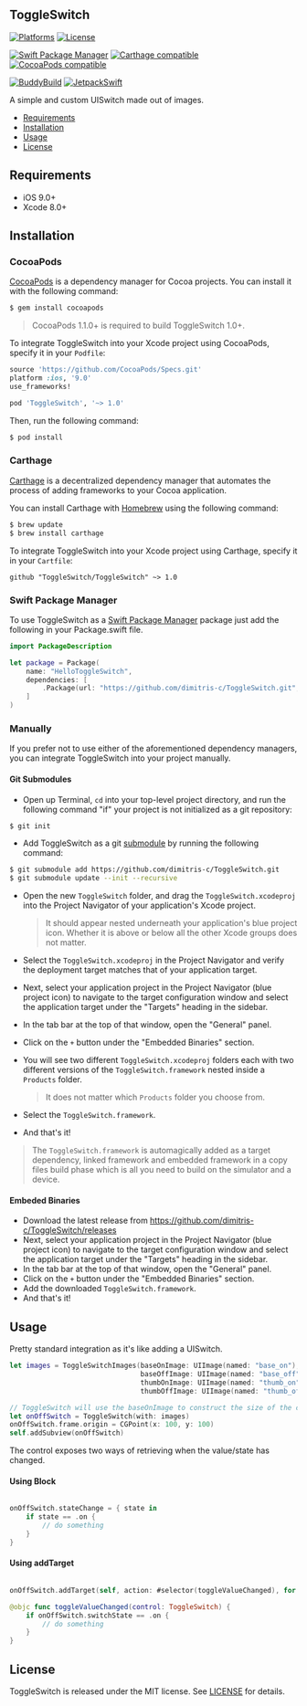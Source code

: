 ## ToggleSwitch

[![Platforms](https://img.shields.io/cocoapods/p/ToggleSwitch.svg)](https://cocoapods.org/pods/ToggleSwitch)
[![License](https://img.shields.io/cocoapods/l/ToggleSwitch.svg)](https://raw.githubusercontent.com/Decimal/ToggleSwitch/master/LICENSE)

[![Swift Package Manager](https://img.shields.io/badge/Swift%20Package%20Manager-compatible-brightgreen.svg)](https://github.com/apple/swift-package-manager)
[![Carthage compatible](https://img.shields.io/badge/Carthage-compatible-4BC51D.svg?style=flat)](https://github.com/Carthage/Carthage)
[![CocoaPods compatible](https://img.shields.io/cocoapods/v/ToggleSwitch.svg)](https://cocoapods.org/pods/ToggleSwitch)

[![BuddyBuild](https://dashboard.buddybuild.com/api/statusImage?appID=597b5efb29742d00016dff41&branch=master&build=latest)](https://dashboard.buddybuild.com/apps/597b5efb29742d00016dff41/build/latest?branch=master)
[![JetpackSwift](https://img.shields.io/badge/JetpackSwift-framework-red.svg)](http://github.com/JetpackSwift/Framework)

A simple and custom UISwitch made out of images.



- [Requirements](#requirements)
- [Installation](#installation)
- [Usage](#usage)
- [License](#license)

## Requirements

- iOS 9.0+
- Xcode 8.0+

## Installation

### CocoaPods

[CocoaPods](http://cocoapods.org) is a dependency manager for Cocoa projects. You can install it with the following command:

```bash
$ gem install cocoapods
```

> CocoaPods 1.1.0+ is required to build ToggleSwitch 1.0+.

To integrate ToggleSwitch into your Xcode project using CocoaPods, specify it in your `Podfile`:

```ruby
source 'https://github.com/CocoaPods/Specs.git'
platform :ios, '9.0'
use_frameworks!

pod 'ToggleSwitch', '~> 1.0'
```

Then, run the following command:

```bash
$ pod install
```

### Carthage

[Carthage](https://github.com/Carthage/Carthage) is a decentralized dependency manager that automates the process of adding frameworks to your Cocoa application.

You can install Carthage with [Homebrew](http://brew.sh/) using the following command:

```bash
$ brew update
$ brew install carthage
```

To integrate ToggleSwitch into your Xcode project using Carthage, specify it in your `Cartfile`:

```ogdl
github "ToggleSwitch/ToggleSwitch" ~> 1.0
```
### Swift Package Manager

To use ToggleSwitch as a [Swift Package Manager](https://swift.org/package-manager/) package just add the following in your Package.swift file.

``` swift
import PackageDescription

let package = Package(
    name: "HelloToggleSwitch",
    dependencies: [
        .Package(url: "https://github.com/dimitris-c/ToggleSwitch.git", "1.0")
    ]
)
```

### Manually

If you prefer not to use either of the aforementioned dependency managers, you can integrate ToggleSwitch into your project manually.

#### Git Submodules

- Open up Terminal, `cd` into your top-level project directory, and run the following command "if" your project is not initialized as a git repository:

```bash
$ git init
```

- Add ToggleSwitch as a git [submodule](http://git-scm.com/docs/git-submodule) by running the following command:

```bash
$ git submodule add https://github.com/dimitris-c/ToggleSwitch.git
$ git submodule update --init --recursive
```

- Open the new `ToggleSwitch` folder, and drag the `ToggleSwitch.xcodeproj` into the Project Navigator of your application's Xcode project.

    > It should appear nested underneath your application's blue project icon. Whether it is above or below all the other Xcode groups does not matter.

- Select the `ToggleSwitch.xcodeproj` in the Project Navigator and verify the deployment target matches that of your application target.
- Next, select your application project in the Project Navigator (blue project icon) to navigate to the target configuration window and select the application target under the "Targets" heading in the sidebar.
- In the tab bar at the top of that window, open the "General" panel.
- Click on the `+` button under the "Embedded Binaries" section.
- You will see two different `ToggleSwitch.xcodeproj` folders each with two different versions of the `ToggleSwitch.framework` nested inside a `Products` folder.

    > It does not matter which `Products` folder you choose from.

- Select the `ToggleSwitch.framework`.

- And that's it!

> The `ToggleSwitch.framework` is automagically added as a target dependency, linked framework and embedded framework in a copy files build phase which is all you need to build on the simulator and a device.

#### Embeded Binaries

- Download the latest release from https://github.com/dimitris-c/ToggleSwitch/releases
- Next, select your application project in the Project Navigator (blue project icon) to navigate to the target configuration window and select the application target under the "Targets" heading in the sidebar.
- In the tab bar at the top of that window, open the "General" panel.
- Click on the `+` button under the "Embedded Binaries" section.
- Add the downloaded `ToggleSwitch.framework`.
- And that's it!

## Usage

Pretty standard integration as it's like adding a UISwitch.

```swift
let images = ToggleSwitchImages(baseOnImage: UIImage(named: "base_on"), 
                                baseOffImage: UIImage(named: "base_off"),
                                thumbOnImage: UIImage(named: "thumb_on"),
                                thumbOffImage: UIImage(named: "thumb_off"))

// ToggleSwitch will use the baseOnImage to construct the size of the control
let onOffSwitch = ToggleSwitch(with: images)
onOffSwitch.frame.origin = CGPoint(x: 100, y: 100)
self.addSubview(onOffSwitch)                  

```

The control exposes two ways of retrieving when the value/state has changed.
#### Using Block
```swift

onOffSwitch.stateChange = { state in 
    if state == .on {
        // do something
    }
}

```

#### Using addTarget
```swift

onOffSwitch.addTarget(self, action: #selector(toggleValueChanged), for: .valueChanged)

@objc func toggleValueChanged(control: ToggleSwitch) {
    if onOffSwitch.switchState == .on { 
        // do something
    }
}

```


## License

ToggleSwitch is released under the MIT license. See [LICENSE](https://github.com/Decimal/ToggleSwitch/blob/master/LICENSE) for details.
